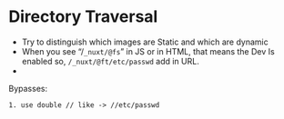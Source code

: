 # Directory Traversal

- Try to distinguish which images are Static and which are dynamic
- When you see “/`_nuxt/@fs`” in JS or in HTML, that means the Dev Is enabled so, `/_nuxt/@ft/etc/passwd` add in URL.
- 

Bypasses:

```
1. use double // like -> //etc/passwd
```